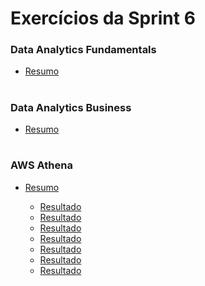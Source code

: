 #
# Exercícios da Sprint 6

###  Data Analytics Fundamentals

- [Resumo](https://github.com/catarwnalud/pbCompass/blob/master/sprint_6/exercicios/resumoAnalyticsFund.md) 

#

###  Data Analytics Business

- [Resumo](https://github.com/catarwnalud/pbCompass/blob/master/sprint_6/exercicios/resumoAnalyticsBusiness.md) 

#

###  AWS Athena

- [Resumo](https://github.com/catarwnalud/pbCompass/blob/master/sprint_6/exercicios/exercicioAthena.txt)

    - [Resultado](https://github.com/catarwnalud/pbCompass/blob/master/sprint_6/exercicios/dec1950.csv)
    - [Resultado](https://github.com/catarwnalud/pbCompass/blob/master/sprint_6/exercicios/dec1960.csv)
    - [Resultado](https://github.com/catarwnalud/pbCompass/blob/master/sprint_6/exercicios/dec1970.csv)
    - [Resultado](https://github.com/catarwnalud/pbCompass/blob/master/sprint_6/exercicios/dec1980.csv)
    - [Resultado](https://github.com/catarwnalud/pbCompass/blob/master/sprint_6/exercicios/dec1990.csv)
    - [Resultado](https://github.com/catarwnalud/pbCompass/blob/master/sprint_6/exercicios/dec2000.csv)
    - [Resultado](https://github.com/catarwnalud/pbCompass/blob/master/sprint_6/exercicios/dec2010.csv)
#

